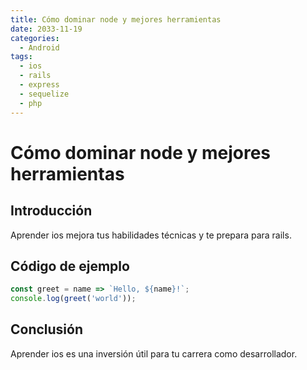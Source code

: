 ```yaml
---
title: Cómo dominar node y mejores herramientas
date: 2033-11-19
categories:
  - Android
tags:
  - ios
  - rails
  - express
  - sequelize
  - php
---
```


# Cómo dominar node y mejores herramientas

## Introducción

Aprender ios mejora tus habilidades técnicas y te prepara para rails.

## Código de ejemplo

```javascript
const greet = name => `Hello, ${name}!`;
console.log(greet('world'));
```

## Conclusión

Aprender ios es una inversión útil para tu carrera como desarrollador.